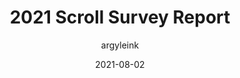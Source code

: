 ---
author: argyleink
coauthor: sw12
date: 2021-08-02
publisher: chromiumdev
tags:
  - css
  - survey
target_url: https://web.dev/2021-scroll-survey-report/
title: 2021 Scroll Survey Report
---